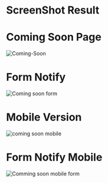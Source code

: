 # ScreenShot Result

# Coming Soon Page
![Coming-Soon](https://user-images.githubusercontent.com/72277295/181866992-988dd520-9f0a-4f66-889f-3d347c11e550.png)
# Form Notify
![Coming soon form](https://user-images.githubusercontent.com/72277295/181866986-e5d97e33-16eb-4b6e-b34c-1a03e2770f10.png)

# Mobile Version
![coming soon mobile](https://user-images.githubusercontent.com/72277295/181866990-11670f87-0b5e-4559-8834-28f3fe7b685e.png)
# Form Notify Mobile
![Comming soon mobile form](https://user-images.githubusercontent.com/72277295/181866993-73b26a68-0696-4ff2-9966-7be2410a8299.png)
